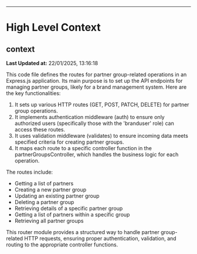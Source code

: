 

---
# High Level Context
## context
**Last Updated at:** 22/01/2025, 13:16:18

This code file defines the routes for partner group-related operations in an Express.js application. Its main purpose is to set up the API endpoints for managing partner groups, likely for a brand management system. Here are the key functionalities:

1. It sets up various HTTP routes (GET, POST, PATCH, DELETE) for partner group operations.
2. It implements authentication middleware (auth) to ensure only authorized users (specifically those with the 'branduser' role) can access these routes.
3. It uses validation middleware (validates) to ensure incoming data meets specified criteria for creating partner groups.
4. It maps each route to a specific controller function in the partnerGroupsController, which handles the business logic for each operation.

The routes include:
- Getting a list of partners
- Creating a new partner group
- Updating an existing partner group
- Deleting a partner group
- Retrieving details of a specific partner group
- Getting a list of partners within a specific group
- Retrieving all partner groups

This router module provides a structured way to handle partner group-related HTTP requests, ensuring proper authentication, validation, and routing to the appropriate controller functions.
